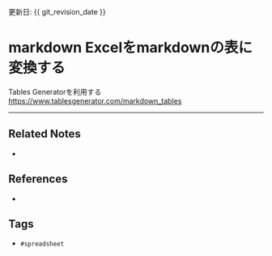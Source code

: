 更新日: {{ git_revision_date }}

# markdown Excelをmarkdownの表に変換する
Tables Generatorを利用する
https://www.tablesgenerator.com/markdown_tables

---
## Related Notes
- 

## References
- 

## Tags
- `#spreadsheet` 